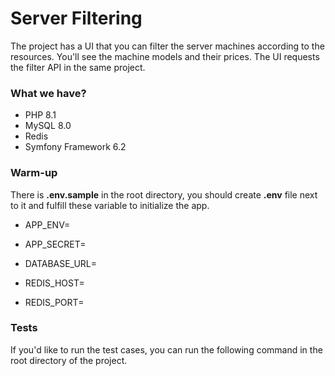 # Server Filtering
The project has a UI that you can filter the server machines according to the resources. You'll see the machine models and their prices. The UI requests the filter API in the same project.

### What we have?
- PHP 8.1
- MySQL 8.0
- Redis
- Symfony Framework 6.2

### Warm-up
There is **.env.sample** in the root directory, you should create **.env** file next to it and fulfill these variable to initialize the app.

- APP_ENV=
- APP_SECRET=

- DATABASE_URL=

- REDIS_HOST=
- REDIS_PORT=

### Tests
If you'd like to run the test cases, you can run the following command in the root directory of the project.
